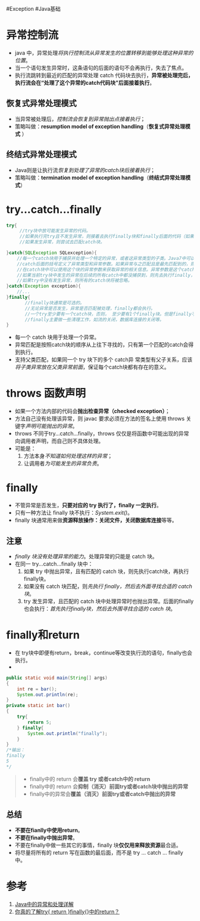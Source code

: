 #Exception #Java基础 
# 异常控制流
- java 中，异常处理*将执行控制流从异常发生的位置转移到能够处理这种异常的位置*。
- 当一个语句发生异常时，这条语句的后面的语句不会再执行，失去了焦点。
- 执行流跳转到最近的匹配的异常处理 catch 代码块去执行，**异常被处理完后，执行流会在“处理了这个异常的catch代码块”后面接着执行**。

## 恢复式异常处理模式
- 当异常被处理后，*控制流会恢复到异常抛出点接着执行*；
- 策略叫做：**resumption model of exception handling**（**恢复式异常处理模式** ）

## 终结式异常处理模式
- Java则是让执行流*恢复到处理了异常的catch块后接着执行*；
- 策略叫做：**termination model of exception handling**（**终结式异常处理模式**）

# try...catch...finally
```java
try{
     //try块中放可能发生异常的代码。     
     //如果执行完try且不发生异常，则接着去执行finally块和finally后面的代码（如果有的话）。     
     //如果发生异常，则尝试去匹配catch块。

}catch(SQLException SQLexception){
    //每一个catch块用于捕获并处理一个特定的异常，或者这异常类型的子类。Java7中可以将多个异常声明在一个catch中。
    //catch后面的括号定义了异常类型和异常参数。如果异常与之匹配且是最先匹配到的，则虚拟机将使用这个catch块来处理异常。
    //在catch块中可以使用这个块的异常参数来获取异常的相关信息。异常参数是这个catch块中的局部变量，其它块不能访问。
    //如果当前try块中发生的异常在后续的所有catch中都没捕获到，则先去执行finally，然后到这个函数的外部caller中去匹配异常处理器。    
    //如果try中没有发生异常，则所有的catch块将被忽略。
}catch(Exception exception){
    //...
}finally{
       //finally块通常是可选的。   
       //无论异常是否发生，异常是否匹配被处理，finally都会执行。
       //一个try至少要有一个catch块，否则， 至少要有1个finally块。但是finally不是用来处理异常的，finally不会捕获异常。
       //finally主要做一些清理工作，如流的关闭，数据库连接的关闭等。 
}
```
- 每一个 catch 块用于处理一个异常。
- 异常匹配是按照catch块的顺序从上往下寻找的，只有第一个匹配的catch会得到执行。
- 支持父类匹配，如果同一个 try 块下的多个 catch异 常类型有父子关系，应该*将子类异常放在父类异常前面*，保证每个catch块都有存在的意义。

# throws 函数声明
- 如果一个方法内部的代码会**抛出检查异常（checked exception）**；
- 方法自己没有处理该异常，则 javac 要求必须在方法的签名上使用 throws 关键字*声明可能抛出的异常*。
- throws 不同于try...catch...finally，throws 仅仅是将函数中可能出现的异常向调用者声明，而自己则不具体处理。
- 可能是：
	1. 方法本身*不知道如何处理这样的异常*；
	2. 让调用者*为可能发生的异常负责*。

# finally
- 不管异常是否发生，**只要对应的 try 执行了，finally 一定执行**。
- 只有一种方法让 finally 块不执行：*System.exit()*。
- finally 块通常用来做**资源释放操作：关闭文件，关闭数据库连接**等等。


## 注意
- *finally 块没有处理异常的能力*。处理异常的只能是 catch 块。
- 在同一 try...catch...finally 块中：
	1. 如果 try 中抛出异常，且有匹配的 catch 块，则先执行catch块，再执行finally块。
	2. 如果没有 catch 块匹配，则*先执行 finally，然后去外面寻找合适的 catch 块*。
	3. try 发生异常，且匹配的 catch 块中处理异常时也抛出异常。后面的finally也会执行：*首先执行finally块，然后去外围寻找合适的 catch 块*。


# finally和return
- 在 try块中即便有return，break，continue等改变执行流的语句，finally也会执行。
- 

```java
public static void main(String[] args)
{
    int re = bar();
    System.out.println(re);
}
private static int bar() 
{
    try{
        return 5;
    } finally{
        System.out.println("finally");
    }
}
/*输出：
finally
5
*/
```

> - finally中的 return 会**覆盖 try 或者catch中的 return**
> - finally中的 return 会**抑制（消灭）前面try或者catch块中抛出的异常**
> - finally中的异常会**覆盖（消灭）前面try或者catch中抛出的异常**


## 总结
-   **不要在fianlly中使用return**。
-   **不要在finally中抛出异常**。
-   不要在finally中做一些其它的事情，finally 块**仅仅用来释放资源**最合适。
-   将尽量将所有的 return 写在函数的最后面，而不是 try ... catch ... finally 中。

# 参考
1. [Java中的异常和处理详解](https://www.cnblogs.com/lulipro/p/7504267.html)
2. [你真的了解try{ return }finally{}中的return？](https://www.cnblogs.com/averey/p/4379646.html)
